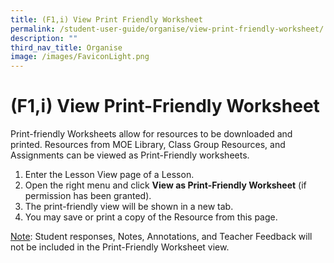 ```yaml
---
title: (F1,i) View Print Friendly Worksheet
permalink: /student-user-guide/organise/view-print-friendly-worksheet/
description: ""
third_nav_title: Organise
image: /images/FaviconLight.png
---
```

<h1>(F1,i) View Print-Friendly Worksheet</h1>
<p>Print-friendly Worksheets allow for resources to be downloaded and printed. Resources from MOE Library, Class Group Resources, and Assignments can be viewed as Print-Friendly worksheets.</p>

<ol>
	<li>Enter the Lesson View page of a Lesson.</li>
	<li>Open the right menu and click <strong>View as Print-Friendly Worksheet</strong> (if permission has been granted).</li>
	<li>The print-friendly view will be shown in a new tab.</li>
	<li>You may save or print a copy of the Resource from this page.</li>
</ol>

<p><u>Note</u>: Student responses, Notes, Annotations, and Teacher Feedback will not be included in the Print-Friendly Worksheet view.</p>
